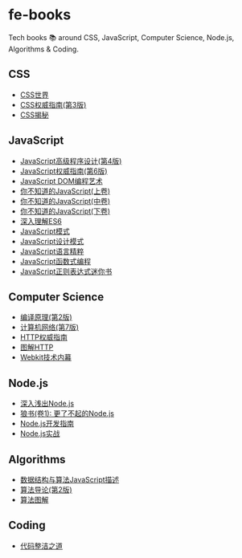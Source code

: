 # fe-books

Tech books 📚 around CSS, JavaScript, Computer Science, Node.js, Algorithms & Coding.

## CSS

- [CSS世界](https://github.com/campcc/fe-books/blob/main/css/CSS%E4%B8%96%E7%95%8C.pdf)
- [CSS权威指南(第3版)](https://github.com/campcc/fe-books/blob/main/css/CSS%E6%9D%83%E5%A8%81%E6%8C%87%E5%8D%97(%E7%AC%AC3%E7%89%88).pdf)
- [CSS揭秘](https://github.com/campcc/fe-books/blob/main/css/CSS%E6%8F%AD%E7%A7%98.pdf)

## JavaScript

- [JavaScript高级程序设计(第4版)](https://github.com/campcc/fe-books/blob/main/javascript/JavaScript%E9%AB%98%E7%BA%A7%E7%A8%8B%E5%BA%8F%E8%AE%BE%E8%AE%A1(%E7%AC%AC4%E7%89%88).pdf)
- [JavaScript权威指南(第6版)](https://github.com/campcc/fe-books/blob/main/javascript/JavaScript%E6%9D%83%E5%A8%81%E6%8C%87%E5%8D%97(%E7%AC%AC6%E7%89%88).pdf)
- [JavaScript DOM编程艺术](https://github.com/campcc/fe-books/blob/main/javascript/JavaScript%20DOM%E7%BC%96%E7%A8%8B%E8%89%BA%E6%9C%AF.pdf)
- [你不知道的JavaScript(上卷)](https://github.com/campcc/fe-books/blob/main/javascript/%E4%BD%A0%E4%B8%8D%E7%9F%A5%E9%81%93%E7%9A%84JavaScript(%E4%B8%8A%E5%8D%B7).pdf)
- [你不知道的JavaScript(中卷)](https://github.com/campcc/fe-books/blob/main/javascript/%E4%BD%A0%E4%B8%8D%E7%9F%A5%E9%81%93%E7%9A%84JavaScript(%E4%B8%AD%E5%8D%B7).pdf)
- [你不知道的JavaScript(下卷)](https://github.com/campcc/fe-books/blob/main/javascript/%E4%BD%A0%E4%B8%8D%E7%9F%A5%E9%81%93%E7%9A%84JavaScript(%E4%B8%8B%E5%8D%B7).pdf)
- [深入理解ES6](https://github.com/campcc/fe-books/blob/main/javascript/%E6%B7%B1%E5%85%A5%E7%90%86%E8%A7%A3ES6.pdf)
- [JavaScript模式](https://github.com/campcc/fe-books/blob/main/javascript/JavaScript%E6%A8%A1%E5%BC%8F.pdf)
- [JavaScript设计模式](https://github.com/campcc/fe-books/blob/main/javascript/JavaScript%E8%AE%BE%E8%AE%A1%E6%A8%A1%E5%BC%8F.pdf)
- [JavaScript语言精粹](https://github.com/campcc/fe-books/blob/main/javascript/JavaScript%E8%AF%AD%E8%A8%80%E7%B2%BE%E7%B2%B9.pdf)
- [JavaScript函数式编程](https://github.com/campcc/fe-books/blob/main/javascript/JavaScript%E5%87%BD%E6%95%B0%E5%BC%8F%E7%BC%96%E7%A8%8B.pdf)
- [JavaScript正则表达式迷你书](https://github.com/campcc/fe-books/blob/main/javascript/JavaScript%E6%AD%A3%E5%88%99%E8%A1%A8%E8%BE%BE%E5%BC%8F%E8%BF%B7%E4%BD%A0%E4%B9%A6.pdf)

## Computer Science

- [编译原理(第2版)](https://github.com/campcc/fe-books/blob/main/computer-science/%E7%BC%96%E8%AF%91%E5%8E%9F%E7%90%86(%E7%AC%AC2%E7%89%88).pdf)
- [计算机网络(第7版)](https://github.com/campcc/fe-books/blob/main/computer-science/%E8%AE%A1%E7%AE%97%E6%9C%BA%E7%BD%91%E7%BB%9C(%E7%AC%AC7%E7%89%88).pdf)
- [HTTP权威指南](https://github.com/campcc/fe-books/blob/main/computer-science/HTTP%E6%9D%83%E5%A8%81%E6%8C%87%E5%8D%97.pdf)
- [图解HTTP](https://github.com/campcc/fe-books/blob/main/computer-science/%E5%9B%BE%E8%A7%A3HTTP.pdf)
- [Webkit技术内幕](https://github.com/campcc/fe-books/blob/main/computer-science/WebKit%E6%8A%80%E6%9C%AF%E5%86%85%E5%B9%95.pdf)

## Node.js

- [深入浅出Node.js](https://github.com/campcc/fe-books/blob/main/nodejs/%E6%B7%B1%E5%85%A5%E6%B5%85%E5%87%BANode.js.pdf)
- [狼书(卷1): 更了不起的Node.js](https://github.com/campcc/fe-books/blob/main/nodejs/%E7%8B%BC%E4%B9%A6(%E5%8D%B71):%20%E6%9B%B4%E4%BA%86%E4%B8%8D%E8%B5%B7%E7%9A%84Node.js.pdf)
- [Node.js开发指南](https://github.com/campcc/fe-books/blob/main/nodejs/Node.js%E5%BC%80%E5%8F%91%E6%8C%87%E5%8D%97.pdf)
- [Node.js实战](https://github.com/campcc/fe-books/blob/main/nodejs/Node.js%E5%AE%9E%E6%88%98.pdf)

## Algorithms

- [数据结构与算法JavaScript描述](https://github.com/campcc/fe-books/blob/main/algorithms/%E6%95%B0%E6%8D%AE%E7%BB%93%E6%9E%84%E4%B8%8E%E7%AE%97%E6%B3%95JavaScript%E6%8F%8F%E8%BF%B0.pdf)
- [算法导论(第2版)](https://github.com/campcc/fe-books/blob/main/algorithms/%E7%AE%97%E6%B3%95%E5%AF%BC%E8%AE%BA(%E7%AC%AC2%E7%89%88).pdf)
- [算法图解](https://github.com/campcc/fe-books/blob/main/algorithms/%E7%AE%97%E6%B3%95%E5%9B%BE%E8%A7%A3.pdf)

## Coding

- [代码整洁之道](https://github.com/campcc/fe-books/blob/main/coding/%E4%BB%A3%E7%A0%81%E6%95%B4%E6%B4%81%E4%B9%8B%E9%81%93.pdf)
